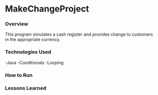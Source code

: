 # MakeChangeProject

### Overview

This program simulates a cash register and provides change to customers in the appropriate currency.

### Technologies Used

-Java
-Conditionals
-Looping

### How to Run

### Lessons Learned
